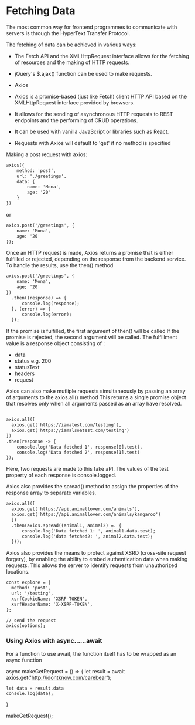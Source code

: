 # Fetching Data 

The most common way for frontend programmes to communicate with servers is through the HyperText Transfer Protocol.

The fetching of data can be achieved in various ways: 

* The Fetch API and the XMLHttpRequest interface allows for the fetching of resources and the making of HTTP requests.
* jQuery's $.ajax() function can be used to make requests.
* Axios

* Axios is a promise-based (just like Fetch) client HTTP API based on the XMLHttpRequest interface provided by browsers.
* It allows for the sending of asynchronous HTTP requests to REST endpoints and the performing of CRUD operations.
* It can be used with vanilla JavaScript or libraries such as React.
* Requests with Axios will default to 'get' if no method is specified

Making a post request with axios:
```html
axios({ 
    method: 'post',
    url: './greetings',
    data: {
        name: 'Mona',
        age: '20'
    }
})
```

or 
```html
axios.post('/greetings', {
    name: 'Mona',
    age: '20'
});
```

Once an HTTP request is made, Axios returns a promise that is either fulfilled or rejected, depending on the response from the backend service.
To handle the results, use the then() method
```html
axios.post('/greetings', { 
    name: 'Mona',
    age; '20'
})
  .then((response) => {
      console.log(response);
  }, (error) => {
      console.log(error);
  });
  ```
If the promise is fulfilled, the first argument of then() will be called
If the promise is rejected, the second argument will be called. 
The fulfillment value is a response object consisting of :
* data
* status e.g. 200
* statusText
* headers 
* request 

Axios can also make mutliple requests simultaneously by passing an array of arguments to the axios.all() method
This returns a single promise object that resolves only when all arguments passed as an array have resolved.

```html

axios.all([
  axios.get('https://iamatest.com/testing'),
  axios.get('https://iamalsoatest.com/testing')
])
.then(response -> {
    console.log('Data fetched 1', response[0].test),
    console.log('Data fetched 2', response[1].test)
});
```

Here, two requests are made to this fake aPI.
The values of the test property of each response is console.logged.

Axios also provides the spread() method to assign the properties of the response array to separate variables. 

```html
axios.all([
  axios.get('https://api.animallover.com/animals'),
  axios.get('https://api.animallover.com/animals/kangaroo')
  ])
  .then(axios.spread((animal1, animal2) =. {
      console.log('Data fetched 1: ', animal1.data.test);
      console.log('data fetched2: ', animal2.data.test);
  }));
  ```

Axios also provides the means to protect against XSRD (cross-site request forgery), by enabling the ability to embed authentication data when making requests.
This allows the server to identify requests from unauthorized locations. 

```html
const explore = {
  method: 'post',
  url: '/testing',
  xsrfCookieName: 'XSRF-TOKEN',
  xsrfHeaderName: 'X-XSRF-TOKEN',
};

// send the request
axios(options);
```

### Using Axios with async......await

For a function to use await, the function itself has to be wrapped as an async function

async makeGetRequest = () => {
    let result = await axios.get('http://idontknow.com/carebear');

    let data = result.data
    console.log(data);
}

makeGetRequest();
```